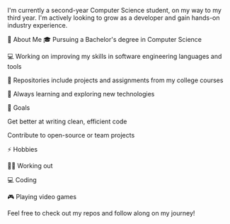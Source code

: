 I'm currently a second-year Computer Science student, on my way to my third year. I'm actively looking to grow as a developer and gain hands-on industry experience.

🌱 About Me
🎓 Pursuing a Bachelor's degree in Computer Science

💻 Working on improving my skills in software engineering languages and tools

📁 Repositories include projects and assignments from my college courses

🧠 Always learning and exploring new technologies

🎯 Goals

Get better at writing clean, efficient code

Contribute to open-source or team projects

⚡ Hobbies

🏋️‍♂️ Working out

💻 Coding

🎮 Playing video games

Feel free to check out my repos and follow along on my journey!




<!---
SithPotato/SithPotato is a ✨ special ✨ repository because its `README.md` (this file) appears on your GitHub profile.
You can click the Preview link to take a look at your changes.
--->
